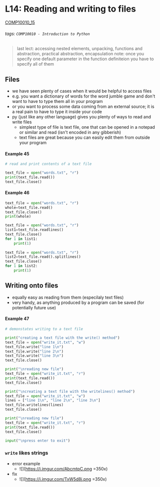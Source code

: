 # L14: Reading and writing to files
[COMP10010_15](https://brightspace.ucd.ie/d2l/le/content/129818/viewContent/1703462/View)
###### tags: `COMP10010 - Introduction to Python`

> last lect: accessing nested elements, unpacking, functions and abstraction, practical abstraction, encapsulation
> note: once you specify one default parameter in the function definiteion you have to specify all of them

## Files
- we have seen plenty of cases when it would be helpful to access files
- e.g. you want a dictionary of words for the word jumble game and don't want to have to type them all in your program
- or you want to process some data coming from an external source; it is a real pain to have to type it inside your code
- py (just like any other language) gives you plenty of ways to read and write files
    - simplest type of file is text file, one that can be opened in a notepad or similar and read (isn't encoded in any gibberish)
    - text files are great because you can easily edit them from outside your program

#### Example 45
``` python
# read and print contents of a text file

text_file = open("words.txt", "r")
print(text_file.read())
text_file.close()
```

#### Example 46
``` python
text_file = open("words.txt", "r")
whole=text_file.read()
text_file.close()
print(whole)

text_file = open("words.txt", "r")
list1=text_file.readlines()
text_file.close()
for 1 in list1:
    print(1)
    
text_file = open("words.txt", "r")
list2=text_file.read().splitlines()
text_file.close()
for 1 in list2:
    print(1)
```

## Writing onto files
- equally easy as reading from them (especilaly text files)
- very handy, as anything produced by a program can be saved (for potentially future use)

#### Example 47
``` python
# demonstates writing to a text file

print("creating a text file with the write() method")
text_file = open("write_it.txt", "w")
text_file.write("line 1\n")
text_file.write("line 2\n")
text_file.write("line 3\n")
text_file.close()

print("\nreading new file")
text_file = open("write_it.txt", "r")
print(text_file.read())
text_file.close()

print("\ncreating a text file with the writelines() method")
text_file = open("write_it.txt", "w")
lines = ["line 1\n", "line 2\n", "line 3\n"]
text_file.writelines(lines)
text_file.close()

print("\nreading new file")
text_file = open("write_it.txt", "r")
print(text_file.read())
text_file.close()

input("\npress enter to exit")
```

### ```write``` likes strings
- error example
    - ![](https://i.imgur.com/AbcmtpC.png =350x)
- fix
    - ![](https://i.imgur.com/TxW5d8j.png =350x)





